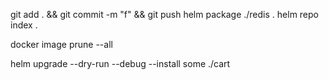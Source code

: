 git add . && git commit -m "f" && git push
helm package ./redis .
helm repo index .

docker image prune --all

helm upgrade --dry-run --debug --install some ./cart